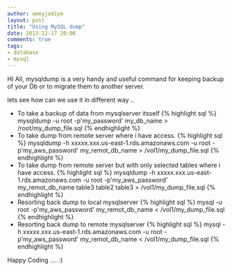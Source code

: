 ```yaml
---
author: ameyjadiye
layout: post
title: "Using MySQL dump"
date: 2013-12-17 20:00
comments: true
tags:
- database
- mysql
---
```


HI All, mysqldump is a very handy and useful command for keeping backup of your Db or to migrate them to another server.

lets see how can we use it in different way ..

+ To take a backup of data from mysqlserver itsself
{% highlight sql %}
mysqldump -u root -p'my_password' my_db_name > /root/my_dump_file.sql
{% endhighlight %}
+ To take dump from remote server where i have access.
{% highlight sql %}
mysqldump -h xxxxx.xxx.us-east-1.rds.amazonaws.com -u root -p'my_aws_password' my_remot_db_name   > /vol1/my_dump_file.sql
{% endhighlight %}
+ To take dump from remote server but with only selected tables  where i have access.
{% highlight sql %}
mysqldump -h xxxxx.xxx.us-east-1.rds.amazonaws.com -u root -p'my_aws_password' my_remot_db_name  table3 table2 table3 > /vol1/my_dump_file.sql
{% endhighlight %}
+ Resorting back dump  to local  mysqlserver
{% highlight sql %}
mysql  -u root -p'my_aws_password' my_remot_db_name   < /vol1/my_dump_file.sql
{% endhighlight %}
+ Resorting back dump  to remote  mysqlserver
{% highlight sql %}
mysql  -h xxxxx.xxx.us-east-1.rds.amazonaws.com -u root -p'my_aws_password' my_remot_db_name   < /vol1/my_dump_file.sql
{% endhighlight %}


Happy Coding .... :)
